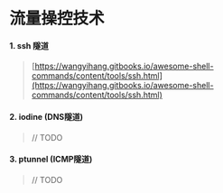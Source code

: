 # 流量操控技术

#### 1. ssh 隧道

> [https://wangyihang.gitbooks.io/awesome-shell-commands/content/tools/ssh.html](https://wangyihang.gitbooks.io/awesome-shell-commands/content/tools/ssh.html)

#### 2. iodine \(DNS隧道\)

> // TODO

#### 3. ptunnel \(ICMP隧道\)

> // TODO



